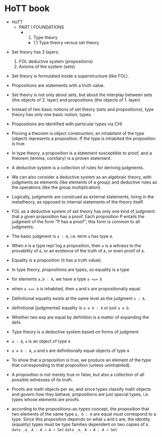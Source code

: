 # HoTT book

* HoTT
  * PART I FOUNDATIONS
    * 1. Type theory
      * 1.1 Type theory versus set theory


- Set theory has 2 layers:
  1. FOL deductive system (propositions)
  2. Axioms of the system (sets)

- Set theory is formulated inside a superstructure (like FOL).
- Propositions are statements with a truth value.
- Set theory is not only about sets, but about the interplay between sets 
  (the objects of 2. layer) and propositions (the objects of 1. layer).
- Instead of two basic notions of set theory (sets and propositions), 
  type theory has only one basic notion, types.
- Propositions are identified with particular types via CHI
- Proving a theorem is object construction; an inhabitant of the type (object)
  represents a proposition. If the type is inhabited the proposition is true.

- In type theory, a proposition is a statement susceptible to proof, 
  and a theorem (lemma, corollary) is a proven statement.
- A deductive system is a collection of rules for deriving judgments.
- We can also consider a deductive system as an algebraic theory, 
  with judgments as elements (like elements of a group) 
  and deductive rules as the operations (like the group multiplication).
- Logically, judgments are construed as external statements, living in 
  the metatheory, as opposed to internal statements of the theory itself.
- FOL as a deductive system of set theory has only one kind of judgment: 
  that a given proposition has a proof. Each proposition P entails the judgment of the form "P has a proof"; this form is common to all judgments.

- The basic judgment is `a : A`, i.e. term `a` has type `A`.
- When `A` is a type repr'ing a proposition, then `a` is a witness to the
  provability of `A`, or an evidence of the truth of `A`, or even proof of `A`.

- Equality is a proposition (it has a truth value).
- In type theory, propositions are types, so equality is a type
- for elements `a,b : A`, we have a type `a =ᴀ= b`
- when `a =ᴀ= b` is inhabited, then `a` and `b` are propositionally equal.
- Definitional equality exists at the same level as the judgment `x : A`.
- definitional (judgmental) equality is `a ≡ b : A` or just `a ≡ b`.
- Whether two exp are equal by definition is a matter of expanding the defs

- Type theory is a deductive system based on forms of judgment
- `a : A`, `a` is an object of type `A`
- `a ≡ b : A`, `a` and `b` are definitionally equal objects of type `A`

- To show that a proposition is true, we produce an element of the type 
  that corresponding to that proposition (unless uninhabited).
- A proposition is not merely true or false, but also a collection of all
  possible witnesses of its truth.

- Proofs are math objects per se, and since types classify math objects 
  and govern how they behave, propositions are just special types, 
  i.e. types whose elements are proofs.

- according to the propositions-as-types concept, the proposition that two 
  elements of the same type `a, b : A` are equal must correspond to a type. Since this proposition depends on what `a` and `b` are, the identity (equality) types must be type families dependent on two copies of `A`.
  `data _≡_ A : A → A → Set`
  `data _≡_ A → A : A → Set`
